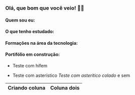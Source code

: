 ### Olá, que bom que você veio! 👋🏾

#### Quem sou eu:

#### O que tenho estudado:

#### Formações na área da tecnologia:

#### Portifólio em construção:

- Teste com hífem

* Teste com asterístico
*Teste com asteritico colado* e sem

| Criando coluna | Coluna dois |
| --- | --- |
